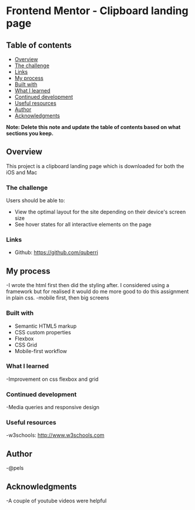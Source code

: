 # Frontend Mentor - Clipboard landing page

## Table of contents

  - [Overview](#overview)
  - [The challenge](#the-challenge)
  - [Links](#links)
  - [My process](#my-process)
  - [Built with](#built-with)
  - [What I learned](#what-i-learned)
  - [Continued development](#continued-development)
  - [Useful resources](#useful-resources)
  - [Author](#author)
  - [Acknowledgments](#acknowledgments)

**Note: Delete this note and update the table of contents based on what sections you keep.**

## Overview
  This project is a clipboard landing page which is downloaded for both the iOS and Mac


### The challenge

Users should be able to:

- View the optimal layout for the site depending on their device's screen size
- See hover states for all interactive elements on the page

### Links

  - Github: https://github.com/quberri

## My process
  -I wrote the html first then did the styling after. I considered using a framework but for realised it would do me more good to do this assignment in plain css.
  -mobile first, then big screens

### Built with

  - Semantic HTML5 markup
  - CSS custom properties
  - Flexbox
  - CSS Grid
  - Mobile-first workflow

### What I learned
  -Improvement on css flexbox and grid

### Continued development

  -Media queries and responsive design

### Useful resources
-w3schools: http://www.w3schools.com 
## Author
-@pels

## Acknowledgments

-A couple of youtube videos were helpful
